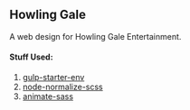 Howling Gale
---

A web design for Howling Gale Entertainment.

#### Stuff Used:
1. [gulp-starter-env](https://github.com/una/gulp-starter-env) 
2. [node-normalize-scss](https://github.com/ranjandatta/node-normalize-scss)
3. [animate-sass](https://github.com/tgdev/animate-sass)